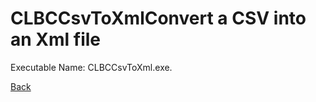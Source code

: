 
# CLBCCsvToXmlConvert a CSV into an Xml file
          
Executable Name: CLBCCsvToXml.exe.

<a href="/codee42/CODEiverse-OST/README.md">Back</a>